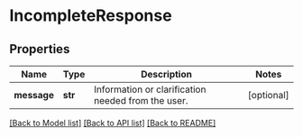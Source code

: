 # IncompleteResponse

## Properties
Name | Type | Description | Notes
------------ | ------------- | ------------- | -------------
**message** | **str** | Information or clarification needed from the user. | [optional] 

[[Back to Model list]](../README.md#documentation-for-models) [[Back to API list]](../README.md#documentation-for-api-endpoints) [[Back to README]](../README.md)


